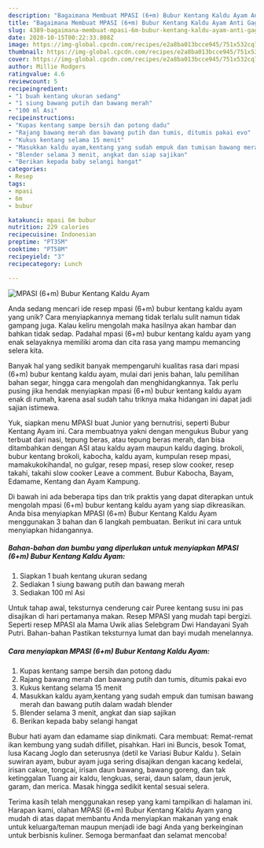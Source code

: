 ```yaml
---
description: "Bagaimana Membuat MPASI (6+m) Bubur Kentang Kaldu Ayam Anti Gagal"
title: "Bagaimana Membuat MPASI (6+m) Bubur Kentang Kaldu Ayam Anti Gagal"
slug: 4389-bagaimana-membuat-mpasi-6m-bubur-kentang-kaldu-ayam-anti-gagal
date: 2020-10-15T00:22:33.808Z
image: https://img-global.cpcdn.com/recipes/e2a8ba013bcce945/751x532cq70/mpasi-6m-bubur-kentang-kaldu-ayam-foto-resep-utama.jpg
thumbnail: https://img-global.cpcdn.com/recipes/e2a8ba013bcce945/751x532cq70/mpasi-6m-bubur-kentang-kaldu-ayam-foto-resep-utama.jpg
cover: https://img-global.cpcdn.com/recipes/e2a8ba013bcce945/751x532cq70/mpasi-6m-bubur-kentang-kaldu-ayam-foto-resep-utama.jpg
author: Millie Rodgers
ratingvalue: 4.6
reviewcount: 5
recipeingredient:
- "1 buah kentang ukuran sedang"
- "1 siung bawang putih dan bawang merah"
- "100 ml Asi"
recipeinstructions:
- "Kupas kentang sampe bersih dan potong dadu"
- "Rajang bawang merah dan bawang putih dan tumis, ditumis pakai evo"
- "Kukus kentang selama 15 menit"
- "Masukkan kaldu ayam,kentang yang sudah empuk dan tumisan bawang merah dan bawang putih dalam wadah blender"
- "Blender selama 3 menit, angkat dan siap sajikan"
- "Berikan kepada baby selangi hangat"
categories:
- Resep
tags:
- mpasi
- 6m
- bubur

katakunci: mpasi 6m bubur 
nutrition: 229 calories
recipecuisine: Indonesian
preptime: "PT35M"
cooktime: "PT58M"
recipeyield: "3"
recipecategory: Lunch

---
```



![MPASI (6+m) Bubur Kentang Kaldu Ayam](https://img-global.cpcdn.com/recipes/e2a8ba013bcce945/751x532cq70/mpasi-6m-bubur-kentang-kaldu-ayam-foto-resep-utama.jpg)

Anda sedang mencari ide resep mpasi (6+m) bubur kentang kaldu ayam yang unik? Cara menyiapkannya memang tidak terlalu sulit namun tidak gampang juga. Kalau keliru mengolah maka hasilnya akan hambar dan bahkan tidak sedap. Padahal mpasi (6+m) bubur kentang kaldu ayam yang enak selayaknya memiliki aroma dan cita rasa yang mampu memancing selera kita.

Banyak hal yang sedikit banyak mempengaruhi kualitas rasa dari mpasi (6+m) bubur kentang kaldu ayam, mulai dari jenis bahan, lalu pemilihan bahan segar, hingga cara mengolah dan menghidangkannya. Tak perlu pusing jika hendak menyiapkan mpasi (6+m) bubur kentang kaldu ayam enak di rumah, karena asal sudah tahu triknya maka hidangan ini dapat jadi sajian istimewa.

Yuk, siapkan menu MPASI buat Junior yang bernutrisi, seperti Bubur Kentang Ayam ini. Cara membuatnya yakni dengan mengukus Bubur yang terbuat dari nasi, tepung beras, atau tepung beras merah, dan bisa ditambahkan dengan ASI atau kaldu ayam maupun kaldu daging. brokoli, bubur kentang brokoli, kabocha, kaldu ayam, kumpulan resep mpasi, mamakukokihandal, no gulgar, resep mpasi, resep slow cooker, resep takahi, takahi slow cooker Leave a comment. Bubur Kabocha, Bayam, Edamame, Kentang dan Ayam Kampung.


Di bawah ini ada beberapa tips dan trik praktis yang dapat diterapkan untuk mengolah mpasi (6+m) bubur kentang kaldu ayam yang siap dikreasikan. Anda bisa menyiapkan MPASI (6+m) Bubur Kentang Kaldu Ayam menggunakan 3 bahan dan 6 langkah pembuatan. Berikut ini cara untuk menyiapkan hidangannya.

<!--inarticleads1-->

##### Bahan-bahan dan bumbu yang diperlukan untuk menyiapkan MPASI (6+m) Bubur Kentang Kaldu Ayam:

1. Siapkan 1 buah kentang ukuran sedang
1. Sediakan 1 siung bawang putih dan bawang merah
1. Sediakan 100 ml Asi


Untuk tahap awal, teksturnya cenderung cair Puree kentang susu ini pas disajikan di hari pertamanya makan. Resep MPASI yang mudah tapi bergizi. Seperti resep MPASI ala Mama Uwik alias Selebgram Dwi Handayani Syah Putri. Bahan-bahan Pastikan teksturnya lumat dan bayi mudah menelannya. 

<!--inarticleads2-->

##### Cara menyiapkan MPASI (6+m) Bubur Kentang Kaldu Ayam:

1. Kupas kentang sampe bersih dan potong dadu
1. Rajang bawang merah dan bawang putih dan tumis, ditumis pakai evo
1. Kukus kentang selama 15 menit
1. Masukkan kaldu ayam,kentang yang sudah empuk dan tumisan bawang merah dan bawang putih dalam wadah blender
1. Blender selama 3 menit, angkat dan siap sajikan
1. Berikan kepada baby selangi hangat


Bubur hati ayam dan edamame siap dinikmati. Cara membuat: Remat-remat ikan kembung yang sudah difillet, pisahkan. Hari ini Buncis, besok Tomat, lusa Kacang Joglo dan seterusnya (detil ke Variasi Bubur Kaldu ). Selain suwiran ayam, bubur ayam juga sering disajikan dengan kacang kedelai, irisan cakue, tongcai, irisan daun bawang, bawang goreng, dan tak ketinggalan Tuang air kaldu, lengkuas, serai, daun salam, daun jeruk, garam, dan merica. Masak hingga sedikit kental sesuai selera. 

Terima kasih telah menggunakan resep yang kami tampilkan di halaman ini. Harapan kami, olahan MPASI (6+m) Bubur Kentang Kaldu Ayam yang mudah di atas dapat membantu Anda menyiapkan makanan yang enak untuk keluarga/teman maupun menjadi ide bagi Anda yang berkeinginan untuk berbisnis kuliner. Semoga bermanfaat dan selamat mencoba!
